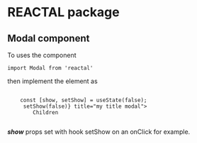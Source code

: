 # REACTAL package

## Modal component

To uses the component

<code>import Modal from 'reactal'</code>

then implement the element as

<code>
    const [show, setShow] = useState(false);
    <Modal  show={show} onClose={() => setShow(false)} title="my title modal">
        Children
    </Modal>
</code>


***show*** props set with hook setShow on an onClick for example. 
